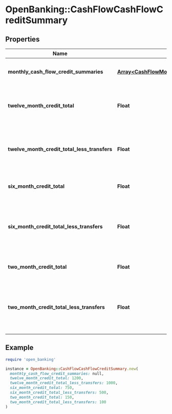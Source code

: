 # OpenBanking::CashFlowCashFlowCreditSummary

## Properties

| Name | Type | Description | Notes |
| ---- | ---- | ----------- | ----- |
| **monthly_cash_flow_credit_summaries** | [**Array&lt;CashFlowMonthlyCashFlowCreditSummaries&gt;**](CashFlowMonthlyCashFlowCreditSummaries.md) | List of attributes for each month |  |
| **twelve_month_credit_total** | **Float** | Sum of all credit transactions for each month for all accounts |  |
| **twelve_month_credit_total_less_transfers** | **Float** | Sum of all monthly credit transactions without transfers for all accounts |  |
| **six_month_credit_total** | **Float** | Six month sum of all credit transactions |  |
| **six_month_credit_total_less_transfers** | **Float** | Six month sum of all monthly credit transactions without transfers for all accounts |  |
| **two_month_credit_total** | **Float** | Two month sum of all credit transactions |  |
| **two_month_credit_total_less_transfers** | **Float** | Two month sum of all monthly credit transactions without transfers for all accounts |  |

## Example

```ruby
require 'open_banking'

instance = OpenBanking::CashFlowCashFlowCreditSummary.new(
  monthly_cash_flow_credit_summaries: null,
  twelve_month_credit_total: 1200,
  twelve_month_credit_total_less_transfers: 1000,
  six_month_credit_total: 750,
  six_month_credit_total_less_transfers: 500,
  two_month_credit_total: 150,
  two_month_credit_total_less_transfers: 100
)
```


